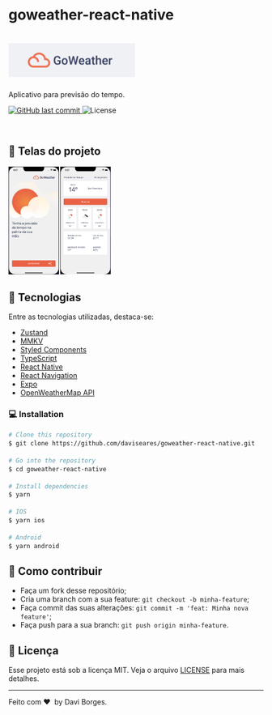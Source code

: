 # goweather-react-native

<h1 align="left">
    <img alt="GoWeather" title="#GoWeather" src=".github/logo.png" width="250px" />
</h1>
 <p align="left">Aplicativo para previsão do tempo.</p>
<p align="left">
  <a href="https://github.com/daviseares/status-code/commits/master">
    <img alt="GitHub last commit" src="https://img.shields.io/github/last-commit/daviseares/goweather-react-native-v2">
  </a>

  <img alt="License" src="https://img.shields.io/badge/license-MIT-brightgreen">
</p>

<br>



## 📱 Telas do projeto

<p align="left">
  <img alt="Home" src=".github/images.png" width="40%">
</p>

## 🚀 Tecnologias

Entre as tecnologias utilizadas, destaca-se:

- [Zustand](https://github.com/pmndrs/zustand)
- [MMKV](https://github.com/mrousavy/react-native-mmkv)
- [Styled Components](https://www.typescriptlang.org/)
- [TypeScript](https://www.typescriptlang.org/)
- [React Native](https://facebook.github.io/react-native/)
- [React Navigation](https://reactnavigation.org/)
- [Expo](https://expo.io/)
- [OpenWeatherMap API](https://openweathermap.org/)


### 💻 Installation

```bash
# Clone this repository
$ git clone https://github.com/daviseares/goweather-react-native.git

# Go into the repository
$ cd goweather-react-native

# Install dependencies
$ yarn

# IOS
$ yarn ios

# Android
$ yarn android

```


## 🤔 Como contribuir

- Faça um fork desse repositório;
- Cria uma branch com a sua feature: `git checkout -b minha-feature`;
- Faça commit das suas alterações: `git commit -m 'feat: Minha nova feature'`;
- Faça push para a sua branch: `git push origin minha-feature`.

## :memo: Licença

Esse projeto está sob a licença MIT. Veja o arquivo [LICENSE](LICENSE) para mais detalhes.

---

Feito com ♥ &nbsp;by Davi Borges.

